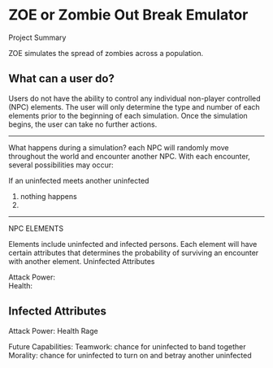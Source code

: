 # ZOE or Zombie Out Break Emulator

Project Summary

ZOE simulates the spread of zombies across a population. 

What can a user do?
------------------------
Users do not have the ability to control any individual non-player controlled (NPC) elements. The user will only determine the type and number of each elements prior to the beginning of each simulation. Once the simulation begins, the user can take no further actions.



----------------------------------------------------------------------------------------------------------------------------------------
What happens during a simulation?
each NPC will randomly move throughout the world and encounter another NPC. With each encounter, several possibilities may occur:

If an uninfected meets another uninfected
1) nothing happens
2) 


----------------------------------------------------------------------------------------------------------------------------------------
NPC ELEMENTS

Elements include uninfected and infected persons. Each element will have certain attributes that determines the probability of surviving an encounter with another element. 
Uninfected Attributes

Attack Power:  
Health: 
 

Infected Attributes
-------------------------
Attack Power:
Health
Rage

Future Capabilities:
Teamwork: chance for uninfected to band together 
Morality: chance for uninfected to turn on and betray another uninfected

